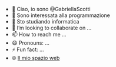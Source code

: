 - 👋 Ciao, io sono @GabriellaScotti
- 👀 Sono interessata alla programmazione
- 🌱 Sto studiando informatica 
- 💞️ I’m looking to collaborate on ...
- 📫 How to reach me ...
- 😄 Pronouns: ...
- ⚡ Fun fact: ...
- :globe_with_meridians: [Il mio spazio web](https://gaga24.altervista.org/)

<!---
GabriellaScotti/GabriellaScotti is a ✨ special ✨ repository because its `README.md` (this file) appears on your GitHub profile.
You can click the Preview link to take a look at your changes.
--->
